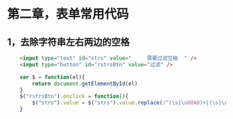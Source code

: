 # 第二章，表单常用代码
## 1，去除字符串左右两边的空格
```html
	<input type="text" id="strs" value="     需要过滤空格  " />
	<input type="button" id="rstrsBtn" value="过滤" />
```
```js
	var $ = function(el){
		return document.getElementById(el)
	}
	$("rstrsBtn").onclick = function(){
		$("strs").value = $("strs").value.replace(/^(\s|\u00A0)+|(\s|\u00A0)+$/g,'')
	}
```